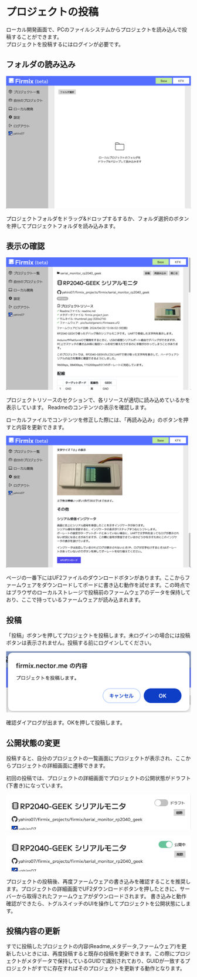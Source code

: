 # プロジェクトの投稿

ローカル開発画面で、PCのファイルシステムからプロジェクトを読み込んで投稿することができます。  
プロジェクトを投稿するにはログインが必要です。

## フォルダの読み込み

![](../assets/captures/developer02.png)

プロジェクトフォルダをドラッグ&ドロップするするか、フォルダ選択のボタンを押してプロジェクトフォルダを読み込みます。

## 表示の確認

![](../assets/captures/developer03.png)

プロジェクトリソースのセクションで、各リソースが適切に読み込めているかを表示しています。
Readmeのコンテンツの表示を確認します。

ローカルファイルでコンテンツを修正した際には、「再読み込み」のボタンを押すと内容を更新できます。

![](../assets/captures/developer_local_05.png)

ページの一番下にはUF2ファイルのダウンロードボタンがあります。ここからファームウェアをダウンロードしてボードに書き込む動作を試せます。この時点ではブラウザのローカルストレージで投稿前のファームウェアのデータを保持しており、ここで持っているファームウェアが読み込まれます。

## 投稿

「投稿」ボタンを押してプロジェクトを投稿します。未ログインの場合には投稿ボタンは表示されません。投稿する前にログインしてください。

![](../assets/captures/developer_local_06.png)

確認ダイアログが出ます。OKを押して投稿します。

## 公開状態の変更

投稿すると、自分のプロジェクトの一覧画面にプロジェクトが表示され、ここからプロジェクトの詳細画面に遷移できます。

初回の投稿では、プロジェクトの詳細画面でプロジェクトの公開状態がドラフト(下書き)になっています。

![](../assets/captures/developer_local_07.png)

![](../assets/captures/developer_local_08.png)

プロジェクトの投稿後、再度ファームウェアの書き込みを確認することを推奨します。プロジェクトの詳細画面でUF2ダウンロードボタンを押したときに、サーバーから取得されたファームウェアがダウンロードされます。
書き込みと動作確認ができたら、トグルスイッチのUIを操作してプロジェクトを公開状態にします。

## 投稿内容の更新

すでに投稿したプロジェクトの内容(Readme,メタデータ,ファームウェア)を更新したいときには、再度投稿すると既存の投稿を更新できます。この際にプロジェクトがメタデータで保持しているGUIDで識別されており、GUIDが一致するプロジェクトがすでに存在すればそのプロジェクトを更新する動作となります。

